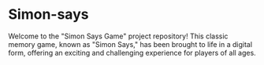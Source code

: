 # Simon-says
Welcome to the "Simon Says Game" project repository! This classic memory game, known as "Simon Says," has been brought to life in a digital form, offering an exciting and challenging experience for players of all ages.

